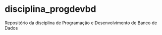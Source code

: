 # disciplina_progdevbd
Repositório da disciplina de Programação e Desenvolvimento de Banco de Dados
